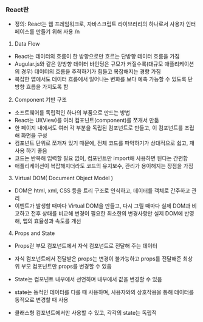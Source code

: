 ### React란

- 정의: React는 웹 프레임워크로, 자바스크립트 라이브러리의 하나로서 사용자 인터페이스를 만들기 위해 사용 /n

1. Data Flow

- React는 데이터의 흐름이 한 방향으로만 흐르는 단방향 데이터 흐름을 가짐
- Augular.js와 같은 양방향 데이터 바인딩은 규모가 커질수록(대규모 애플리케이션의 경우) 데이터의 흐름을 추적하기가 힘들고 복잡해지는 경향 가짐
- 복잡한 앱에서도 데이터 흐름에서 일어나는 변화를 보다 예측 가능할 수 있도록 단방향 흐름을 가지도록 함

2. Component 기반 구조

- 소프트웨어를 독립적인 하나의 부품으로 만드는 방법
- React는 UI(View)를 여러 컴포넌트(component)를 쪼개서 만듦
- 한 페이지 내에서도 여러 각 부분을 독립된 컴포넌트로 만들고, 이 컴포넌트를 조립해 화면을 구성
- 컴포넌트 단위로 쪼개져 있기 때문에, 전체 코드를 파악하기가 상대적으로 쉽고, 재사용 하기 좋음
- 코드는 반복해 입력할 필요 없이, 컴포넌트만 import해 사용하면 된다는 간편함
- 애플리케이션이 복잡해지더라도 코드의 유지보수, 관리가 용이해지는 장점을 가짐

3. Virtual DOM( Document Object Model )

- DOM은 html, xml, CSS 등을 트리 구조로 인식하고, 데이터를 객체로 간주하고 관리
- 이벤트가 발생할 때마다 Virtual DOM을 만들고, 다시 그릴 때마다 실제 DOM과 비교하고 전후 상태를 비교해 변경이 필요한 최소한의 변경사항만 실제 DOM에 반영해, 앱의 효율성과 속도를 개선

4. Props and State

- Props란 부모 컴포넌트에서 자식 컴포넌트로 전달해 주는 데이터
- 자식 컴포넌트에서 전달받은 props는 변경이 불가능하고 props를 전달해준 최상위 부모 컴포넌트만 props를 변경할 수 있음

- State는 컴포넌트 내부에서 선언하며 내부에서 값을 변경할 수 있음
- state는 동적인 데이터를 다룰 때 사용하며, 사용자와의 상호작용을 통해 데이터를 동적으로 변경할 때 사용
- 클래스형 컴포넌트에서만 사용할 수 있고, 각각의 state는 독립적
